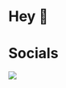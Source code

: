 <p align="middle"><img align="middle" style="width: 10px;" src="https://freepngimg.com/thumb/bart_simpson/84871-homer-bart-area-donuts-artwork-simpson-thumb.png"> </img>

# Hey 👋


# Socials 
<img src="https://discord.c99.nl/widget/theme-4/851599380670447657.png">

